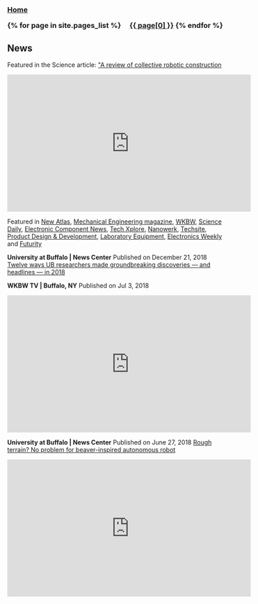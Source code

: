 <h3 class="masthead-title">
<!-- <a href="/" title="Home">{{ site.title }}</a> -->
<a href="/" title="Home">Home</a>


{% for page in site.pages_list %}
  &nbsp;&nbsp;&nbsp;
  <a href="{{ page[1]  }}">{{ page[0] }}</a>
{% endfor %}
</h3>




## News
Featured in the Science article: ["A review of collective robotic construction](http://robotics.sciencemag.org/content/4/28/eaau8479)

<iframe width="560" height="315" src="https://www.youtube.com/embed/VaGSX5N0ns0" frameborder="0" allow="accelerometer; autoplay; encrypted-media; gyroscope; picture-in-picture" allowfullscreen></iframe>

Featured in [New Atlas](http://www.buffalo.edu/news/releases/2018/12/025.html?utm_source=linkedin&utm_medium=social&utm_campaign=na_org_december__research_jd&linkId=100000004486963), [Mechanical Engineering magazine](https://www.asme.org/engineering-topics/articles/robotics/robots-use-environmental-clues-build-structures), [WKBW](https://www.wkbw.com/news/beavers-preparing-robots-for-space-exploration-what-is-going-on-at-the-ub-engineering-department), [Science Daily](https://www.sciencedaily.com/releases/2018/06/180627160322.htm), [Electronic Component News](https://www.ecnmag.com/news/2018/06/rough-terrain-no-problem-beaver-inspired-autonomous-robot), [Tech Xplore](https://www.google.com/url?q=https://techxplore.com/news/2018-06-rough-terrain-problem-beaver-inspired-autonomous.html&source=gmail&ust=1546997497555000&usg=AFQjCNFojqiVvNbDLOqtWiqJBVwLlOnGCw), [Nanowerk](https://www.nanowerk.com/news2/robotics/newsid=50547.php), [Techsite](https://www.google.com/url?q=http://www.techsite.io/p/857234&source=gmail&ust=1546997497555000&usg=AFQjCNE8-S09x9onWrDtk9jruBJeHkam6g), [Product Design & Development](https://www.ecnmag.com/topics/product-design-and-development), [Laboratory Equipment](https://www.laboratoryequipment.com/news/2018/06/beaver-inspired-autonomous-robot-overcomes-rough-terrain), [Electronics Weekly](https://www.electronicsweekly.com/news/research-news/beaver-thinking-gets-robot-obstacles-2018-06/) and [Futurity](https://www.futurity.org/autonomous-robots-beavers-1797602-2/)


**University at Buffalo | News Center**
Published on December 21, 2018
[Twelve ways UB researchers made groundbreaking discoveries — and headlines — in 2018](http://www.buffalo.edu/news/releases/2018/12/025.html?utm_source=linkedin&utm_medium=social&utm_campaign=na_org_december__research_jd&linkId=100000004486963)
<br/>

**WKBW TV | Buffalo, NY**
Published on Jul 3, 2018
<iframe width="560" height="315" src="https://www.youtube.com/embed/F5m9aVQ-gg0" frameborder="0" allow="accelerometer; autoplay; encrypted-media; gyroscope; picture-in-picture" allowfullscreen></iframe>
<br/>

**University at Buffalo | News Center**
Published on June 27, 2018
[Rough terrain? No problem for beaver-inspired autonomous robot](http://www.buffalo.edu/news/releases/2018/06/017.html)
<iframe width="560" height="315" src="https://www.youtube.com/embed/c9hNP0AxsJE" frameborder="0" allow="accelerometer; autoplay; encrypted-media; gyroscope; picture-in-picture" allowfullscreen></iframe>


